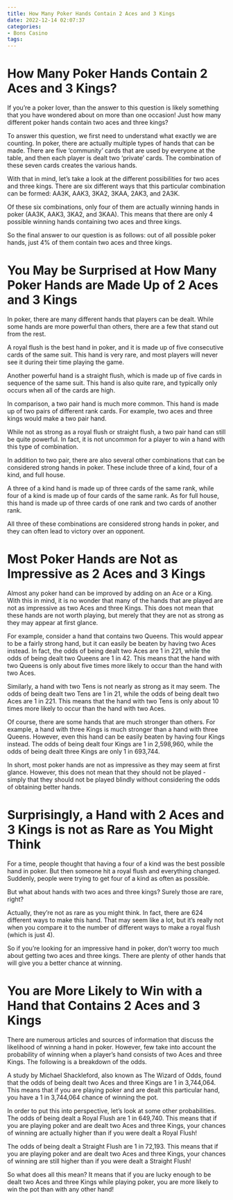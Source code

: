 ```yaml
---
title: How Many Poker Hands Contain 2 Aces and 3 Kings
date: 2022-12-14 02:07:37
categories:
- Bons Casino
tags:
---
```



#  How Many Poker Hands Contain 2 Aces and 3 Kings?

If you’re a poker lover, than the answer to this question is likely something that you have wondered about on more than one occasion! Just how many different poker hands contain two aces and three kings?

To answer this question, we first need to understand what exactly we are counting. In poker, there are actually multiple types of hands that can be made. There are five ‘community’ cards that are used by everyone at the table, and then each player is dealt two ‘private’ cards. The combination of these seven cards creates the various hands.

With that in mind, let’s take a look at the different possibilities for two aces and three kings. There are six different ways that this particular combination can be formed: AA3K, AAK3, 3KA2, 3KAA, 2AK3, and 2A3K.

Of these six combinations, only four of them are actually winning hands in poker (AA3K, AAK3, 3KA2, and 3KAA). This means that there are only 4 possible winning hands containing two aces and three kings.

So the final answer to our question is as follows: out of all possible poker hands, just 4% of them contain two aces and three kings.

#  You May be Surprised at How Many Poker Hands are Made Up of 2 Aces and 3 Kings 

In poker, there are many different hands that players can be dealt. While some hands are more powerful than others, there are a few that stand out from the rest.

A royal flush is the best hand in poker, and it is made up of five consecutive cards of the same suit. This hand is very rare, and most players will never see it during their time playing the game.

Another powerful hand is a straight flush, which is made up of five cards in sequence of the same suit. This hand is also quite rare, and typically only occurs when all of the cards are high.

In comparison, a two pair hand is much more common. This hand is made up of two pairs of different rank cards. For example, two aces and three kings would make a two pair hand.

While not as strong as a royal flush or straight flush, a two pair hand can still be quite powerful. In fact, it is not uncommon for a player to win a hand with this type of combination.

In addition to two pair, there are also several other combinations that can be considered strong hands in poker. These include three of a kind, four of a kind, and full house.

A three of a kind hand is made up of three cards of the same rank, while four of a kind is made up of four cards of the same rank. As for full house, this hand is made up of three cards of one rank and two cards of another rank.

All three of these combinations are considered strong hands in poker, and they can often lead to victory over an opponent.

#  Most Poker Hands are Not as Impressive as 2 Aces and 3 Kings 


Almost any poker hand can be improved by adding on an Ace or a King. With this in mind, it is no wonder that many of the hands that are played are not as impressive as two Aces and three Kings. This does not mean that these hands are not worth playing, but merely that they are not as strong as they may appear at first glance.

For example, consider a hand that contains two Queens. This would appear to be a fairly strong hand, but it can easily be beaten by having two Aces instead. In fact, the odds of being dealt two Aces are 1 in 221, while the odds of being dealt two Queens are 1 in 42. This means that the hand with two Queens is only about five times more likely to occur than the hand with two Aces.

Similarly, a hand with two Tens is not nearly as strong as it may seem. The odds of being dealt two Tens are 1 in 21, while the odds of being dealt two Aces are 1 in 221. This means that the hand with two Tens is only about 10 times more likely to occur than the hand with two Aces.

Of course, there are some hands that are much stronger than others. For example, a hand with three Kings is much stronger than a hand with three Queens. However, even this hand can be easily beaten by having four Kings instead. The odds of being dealt four Kings are 1 in 2,598,960, while the odds of being dealt three Kings are only 1 in 693,744.

In short, most poker hands are not as impressive as they may seem at first glance. However, this does not mean that they should not be played - simply that they should not be played blindly without considering the odds of obtaining better hands.

#  Surprisingly, a Hand with 2 Aces and 3 Kings is not as Rare as You Might Think 

For a time, people thought that having a four of a kind was the best possible hand in poker. But then someone hit a royal flush and everything changed. Suddenly, people were trying to get four of a kind as often as possible.

But what about hands with two aces and three kings? Surely those are rare, right?

Actually, they’re not as rare as you might think. In fact, there are 624 different ways to make this hand. That may seem like a lot, but it’s really not when you compare it to the number of different ways to make a royal flush (which is just 4).

So if you’re looking for an impressive hand in poker, don’t worry too much about getting two aces and three kings. There are plenty of other hands that will give you a better chance at winning.

#  You are More Likely to Win with a Hand that Contains 2 Aces and 3 Kings

There are numerous articles and sources of information that discuss the likelihood of winning a hand in poker. However, few take into account the probability of winning when a player’s hand consists of two Aces and three Kings. The following is a breakdown of the odds.

A study by Michael Shackleford, also known as The Wizard of Odds, found that the odds of being dealt two Aces and three Kings are 1 in 3,744,064. This means that if you are playing poker and are dealt this particular hand, you have a 1 in 3,744,064 chance of winning the pot.

In order to put this into perspective, let’s look at some other probabilities. The odds of being dealt a Royal Flush are 1 in 649,740. This means that if you are playing poker and are dealt two Aces and three Kings, your chances of winning are actually higher than if you were dealt a Royal Flush!

The odds of being dealt a Straight Flush are 1 in 72,193. This means that if you are playing poker and are dealt two Aces and three Kings, your chances of winning are still higher than if you were dealt a Straight Flush!

So what does all this mean? It means that if you are lucky enough to be dealt two Aces and three Kings while playing poker, you are more likely to win the pot than with any other hand!